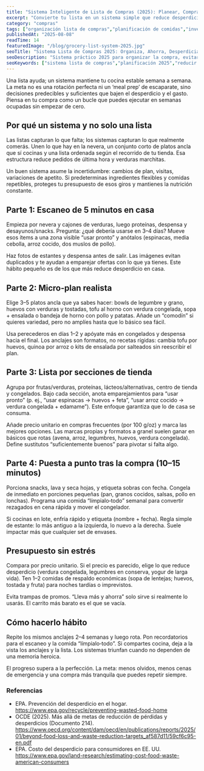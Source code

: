 ```yaml
---
title: "Sistema Inteligente de Lista de Compras (2025): Planear, Comprar y Ahorrar con Calma"
excerpt: "Convierte tu lista en un sistema simple que reduce desperdicio, ahorra dinero y evita estrés—sin perfección."
category: "compras"
tags: ["organización lista de compras","planificación de comidas","inventario de despensa","reducir desperdicio 2025","compras con presupuesto"]
publishedAt: "2025-08-08"
readTime: 14
featuredImage: "/blog/grocery-list-system-2025.jpg"
seoTitle: "Sistema Lista de Compras 2025: Organiza, Ahorra, Desperdicia Menos"
seoDescription: "Sistema práctico 2025 para organizar la compra, evitar desperdicios y comprar con calma—sin modas."
seoKeywords: ["sistema lista de compras","planificación 2025","reducir desperdicio de alimentos","inventario despensa","ahorro supermercado"]
---
```


Una lista ayuda; un sistema mantiene tu cocina estable semana a semana. La meta no es una rotación perfecta ni un ‘meal prep’ de escaparate, sino decisiones predecibles y suficientes que bajen el desperdicio y el gasto. Piensa en tu compra como un bucle que puedes ejecutar en semanas ocupadas sin empezar de cero.

## Por qué un sistema y no solo una lista
Las listas capturan lo que falta; los sistemas capturan lo que realmente comerás. Unen lo que hay en la nevera, un conjunto corto de platos ancla que sí cocinas y una lista ordenada según el recorrido de tu tienda. Esa estructura reduce pedidos de última hora y verduras marchitas.

Un buen sistema asume la incertidumbre: cambios de plan, visitas, variaciones de apetito. Si predeterminas ingredientes flexibles y comidas repetibles, proteges tu presupuesto de esos giros y mantienes la nutrición constante.

## Parte 1: Escaneo de 5 minutos en casa
Empieza por nevera y cajones de verduras, luego proteínas, despensa y desayunos/snacks. Pregunta: ¿qué debería usarse en 3–4 días? Mueve esos ítems a una zona visible “usar pronto” y anótalos (espinacas, media cebolla, arroz cocido, dos muslos de pollo).

Haz fotos de estantes y despensa antes de salir. Las imágenes evitan duplicados y te ayudan a emparejar ofertas con lo que ya tienes. Este hábito pequeño es de los que más reduce desperdicio en casa.

## Parte 2: Micro‑plan realista
Elige 3–5 platos ancla que ya sabes hacer: bowls de legumbre y grano, huevos con verduras y tostadas, tofu al horno con verdura congelada, sopa + ensalada o bandeja de horno con pollo y patatas. Añade un “comodín” si quieres variedad, pero no amplíes hasta que lo básico sea fácil.

Usa perecederos en días 1–2 y apóyate más en congelados y despensa hacia el final. Los anclajes son formatos, no recetas rígidas: cambia tofu por huevos, quinoa por arroz o kits de ensalada por salteados sin reescribir el plan.

## Parte 3: Lista por secciones de tienda
Agrupa por frutas/verduras, proteínas, lácteos/alternativas, centro de tienda y congelados. Bajo cada sección, anota emparejamientos para “usar pronto” (p. ej., “usar espinacas → huevos + feta”, “usar arroz cocido → verdura congelada + edamame”). Este enfoque garantiza que lo de casa se consuma.

Añade precio unitario en compras frecuentes (por 100 g/oz) y marca las mejores opciones. Las marcas propias y formatos a granel suelen ganar en básicos que rotas (avena, arroz, legumbres, huevos, verdura congelada). Define sustitutos “suficientemente buenos” para pivotar si falta algo.

## Parte 4: Puesta a punto tras la compra (10–15 minutos)
Porciona snacks, lava y seca hojas, y etiqueta sobras con fecha. Congela de inmediato en porciones pequeñas (pan, granos cocidos, salsas, pollo en lonchas). Programa una comida “límpialo‑todo” semanal para convertir rezagados en cena rápida y mover el congelador.

Si cocinas en lote, enfría rápido y etiqueta (nombre + fecha). Regla simple de estante: lo más antiguo a la izquierda, lo nuevo a la derecha. Suele impactar más que cualquier set de envases.

## Presupuesto sin estrés
Compara por precio unitario. Si el precio es parecido, elige lo que reduce desperdicio (verdura congelada, legumbres en conserva, yogur de larga vida). Ten 1–2 comidas de respaldo económicas (sopa de lentejas; huevos, tostada y fruta) para noches tardías o imprevistos.

Evita trampas de promos. “Lleva más y ahorra” solo sirve si realmente lo usarás. El carrito más barato es el que se vacía.

## Cómo hacerlo hábito
Repite los mismos anclajes 2–4 semanas y luego rota. Pon recordatorios para el escaneo y la comida “límpialo‑todo”. Si compartes cocina, deja a la vista los anclajes y la lista. Los sistemas triunfan cuando no dependen de una memoria heroica.

El progreso supera a la perfección. La meta: menos olvidos, menos cenas de emergencia y una compra más tranquila que puedes repetir siempre.

### Referencias
- EPA. Prevención del desperdicio en el hogar. https://www.epa.gov/recycle/preventing-wasted-food-home
- OCDE (2025). Más allá de metas de reducción de pérdidas y desperdicios (Documento 214). https://www.oecd.org/content/dam/oecd/en/publications/reports/2025/01/beyond-food-loss-and-waste-reduction-targets_af587d11/59cf6c95-en.pdf
- EPA. Costo del desperdicio para consumidores en EE. UU. https://www.epa.gov/land-research/estimating-cost-food-waste-american-consumers
